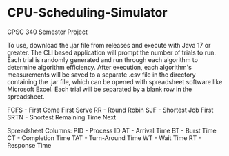 # CPU-Scheduling-Simulator
CPSC 340 Semester Project

To use, download the .jar file from releases and execute with Java 17 or greater. The CLI based application will prompt the number of trials to run. Each trial is randomly generated and run through each algorithm to determine algorithm efficiency. After execution, each algorithm's measurements will be saved to a separate .csv file in the directory containing the .jar file, which can be opened with spreadsheet software like Microsoft Excel. Each trial will be separated by a blank row in the spreadsheet.

FCFS - First Come First Serve
RR - Round Robin
SJF - Shortest Job First
SRTN - Shortest Remaining Time Next

Spreadsheet Columns:
PID - Process ID
AT - Arrival Time
BT - Burst Time
CT - Completion Time
TAT - Turn-Around Time
WT - Wait Time
RT - Response Time
